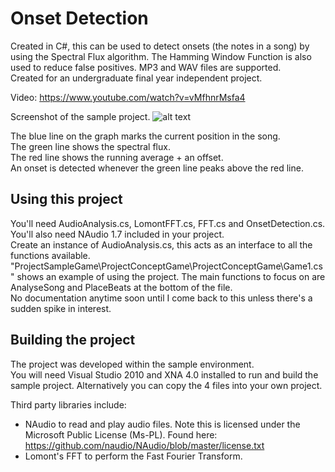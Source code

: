 Onset Detection
==============
Created in C#, this can be used to detect onsets (the notes in a song) by using the Spectral Flux algorithm. The Hamming Window Function is also used to reduce false positives. MP3 and WAV files are supported.  
Created for an undergraduate final year independent project.

Video: https://www.youtube.com/watch?v=vMfhnrMsfa4

Screenshot of the sample project. 
![alt text](https://dl.dropboxusercontent.com/u/15765996/images/Final%20Year%20Project/2014-05-13_04-13-58.png "")

The blue line on the graph marks the current position in the song.  
The green line shows the spectral flux.  
The red line shows the running average + an offset.  
An onset is detected whenever the green line peaks above the red line.

Using this project
--------------
You'll need AudioAnalysis.cs, LomontFFT.cs, FFT.cs and OnsetDetection.cs. You'll also need NAudio 1.7 included in your project.  
Create an instance of AudioAnalysis.cs, this acts as an interface to all the functions available.  
"ProjectSampleGame\ProjectConceptGame\ProjectConceptGame\Game1.cs" shows an example of using the project. The main functions to focus on are AnalyseSong and PlaceBeats at the bottom of the file.  
No documentation anytime soon until I come back to this unless there's a sudden spike in interest.

Building the project
--------------
The project was developed within the sample environment.   
You will need Visual Studio 2010 and XNA 4.0 installed to run and build the sample project.
Alternatively you can copy the 4 files into your own project.

Third party libraries include:
- NAudio to read and play audio files. Note this is licensed under the Microsoft Public License (Ms-PL). Found here: https://github.com/naudio/NAudio/blob/master/license.txt
- Lomont's FFT to perform the Fast Fourier Transform.



